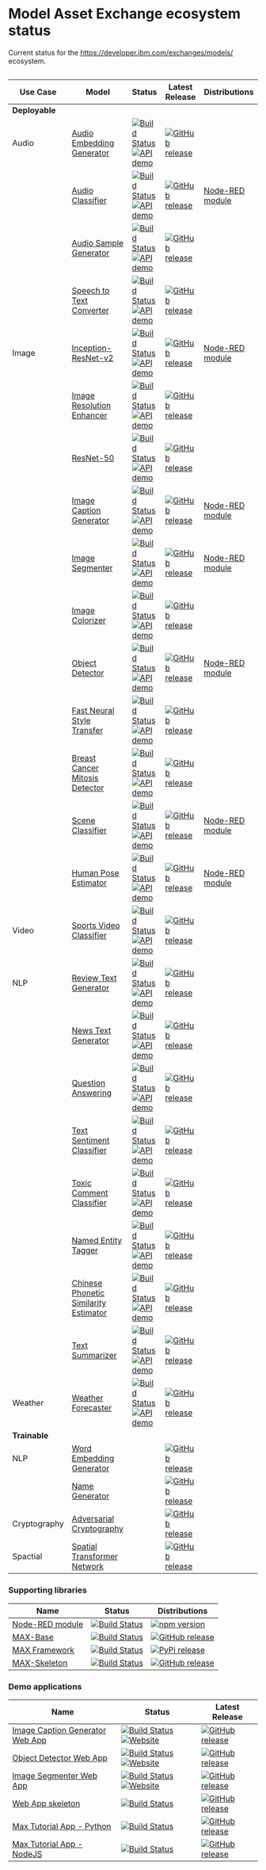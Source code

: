 # Model Asset Exchange ecosystem status

Current status for the https://developer.ibm.com/exchanges/models/ ecosystem.

## 

| Use Case | Model |  Status | Latest Release | Distributions |
| ---- | ---- | ---- | ---- | ---- |
| **Deployable** |
| Audio    | [Audio Embedding Generator](https://github.com/IBM/MAX-Audio-Embedding-Generator) | [![Build Status](https://travis-ci.com/IBM/MAX-Audio-Embedding-Generator.svg?branch=master)](https://travis-ci.com/IBM/MAX-Audio-Embedding-Generator) [![API demo](https://img.shields.io/website/http/MAX-Audio-Embedding-Generator.max.us-south.containers.appdomain.cloud/swagger.json.svg?label=API%20demo&down_message=down&up_message=up)](http://MAX-Audio-Embedding-Generator.max.us-south.containers.appdomain.cloud/) | [![GitHub release](https://img.shields.io/github/release/IBM/MAX-Audio-Embedding-Generator.svg)](https://github.com/IBM/MAX-Audio-Embedding-Generator/releases/latest) |
|          | [Audio Classifier](https://github.com/IBM/MAX-Audio-Classifier) | [![Build Status](https://travis-ci.com/IBM/MAX-Audio-Classifier.svg?branch=master)](https://travis-ci.com/IBM/MAX-Audio-Classifier)  [![API demo](https://img.shields.io/website/http/MAX-Audio-Classifier.max.us-south.containers.appdomain.cloud/swagger.json.svg?label=API%20demo&down_message=down&up_message=up)](http://MAX-Audio-Classifier.max.us-south.containers.appdomain.cloud/) | [![GitHub release](https://img.shields.io/github/release/IBM/MAX-Audio-Classifier.svg)](https://github.com/IBM/MAX-Audio-Classifier/releases/latest) | [Node-RED module](https://github.com/CODAIT/node-red-contrib-model-asset-exchange) |
|          | [Audio Sample Generator](https://github.com/IBM/MAX-Audio-Sample-Generator) | [![Build Status](https://travis-ci.com/IBM/MAX-Audio-Sample-Generator.svg?branch=master)](https://travis-ci.com/IBM/MAX-Audio-Sample-Generator) [![API demo](https://img.shields.io/website/http/MAX-Audio-Sample-Generator.max.us-south.containers.appdomain.cloud/swagger.json.svg?label=API%20demo&down_message=down&up_message=up)](http://MAX-Audio-Sample-Generator.max.us-south.containers.appdomain.cloud/)  | [![GitHub release](https://img.shields.io/github/release/IBM/MAX-Audio-Sample-Generator.svg)](https://github.com/IBM/MAX-Audio-Sample-Generator/releases/latest) |
|          | [Speech to Text Converter](https://github.com/IBM/MAX-Speech-to-Text-Converter) | [![Build Status](https://travis-ci.com/IBM/MAX-Speech-to-Text-Converter.svg?branch=master)](https://travis-ci.com/IBM/MAX-Speech-to-Text-Converter)  [![API demo](https://img.shields.io/website/http/MAX-Speech-to-Text-Converter.max.us-south.containers.appdomain.cloud/swagger.json.svg?label=API%20demo&down_message=down&up_message=up)](http://MAX-Speech-to-Text-Converter.max.us-south.containers.appdomain.cloud/)| [![GitHub release](https://img.shields.io/github/release/IBM/MAX-Speech-to-Text-Converter.svg)](https://github.com/IBM/MAX-Speech-to-Text-Converter/releases/latest) |
| Image    | [Inception-ResNet-v2](https://github.com/IBM/MAX-Inception-ResNet-v2) | [![Build Status](https://travis-ci.com/IBM/MAX-Inception-ResNet-v2.svg?branch=master)](https://travis-ci.com/IBM/MAX-Inception-ResNet-v2)  [![API demo](https://img.shields.io/website/http/MAX-Inception-ResNet-v2.max.us-south.containers.appdomain.cloud/swagger.json.svg?label=API%20demo&down_message=down&up_message=up)](http://MAX-Inception-ResNet-v2.max.us-south.containers.appdomain.cloud/)| [![GitHub release](https://img.shields.io/github/release/IBM/MAX-Inception-ResNet-v2.svg)](https://github.com/IBM/MAX-Inception-ResNet-v2/releases/latest) | [Node-RED module](https://github.com/CODAIT/node-red-contrib-model-asset-exchange) |
|          | [Image Resolution Enhancer](https://github.com/IBM/MAX-Image-Resolution-Enhancer) | [![Build Status](https://travis-ci.com/IBM/MAX-Image-Resolution-Enhancer.svg?branch=master)](https://travis-ci.com/IBM/MAX-Image-Resolution-Enhancer)  [![API demo](https://img.shields.io/website/http/MAX-Image-Resolution-Enhancer.max.us-south.containers.appdomain.cloud/swagger.json.svg?label=API%20demo&down_message=down&up_message=up)](http://MAX-Image-Resolution-Enhancer.max.us-south.containers.appdomain.cloud/)| [![GitHub release](https://img.shields.io/github/release/IBM/MAX-Image-Resolution-Enhancer.svg)](https://github.com/IBM/MAX-Image-Resolution-Enhancer/releases/latest) |
|          | [ResNet-50](https://github.com/IBM/MAX-ResNet-50) | [![Build Status](https://travis-ci.com/IBM/MAX-ResNet-50.svg?branch=master)](https://travis-ci.com/IBM/MAX-ResNet-50) [![API demo](https://img.shields.io/website/http/MAX-ResNet-50.max.us-south.containers.appdomain.cloud/swagger.json.svg?label=API%20demo&down_message=down&up_message=up)](http://MAX-ResNet-50.max.us-south.containers.appdomain.cloud/) | [![GitHub release](https://img.shields.io/github/release/IBM/MAX-ResNet-50.svg)](https://github.com/IBM/MAX-ResNet-50/releases/latest) |
|          | [Image Caption Generator](https://github.com/IBM/MAX-Image-Caption-Generator) | [![Build Status](https://travis-ci.com/IBM/MAX-Image-Caption-Generator.svg?branch=master)](https://travis-ci.com/IBM/MAX-Image-Caption-Generator) [![API demo](https://img.shields.io/website/http/MAX-Image-Caption-Generator.max.us-south.containers.appdomain.cloud/swagger.json.svg?label=API%20demo&down_message=down&up_message=up)](http://MAX-Image-Caption-Generator.max.us-south.containers.appdomain.cloud/) | [![GitHub release](https://img.shields.io/github/release/IBM/MAX-Image-Caption-Generator.svg)](https://github.com/IBM/MAX-Image-Caption-Generator/releases/latest) | [Node-RED module](https://github.com/CODAIT/node-red-contrib-model-asset-exchange) |
|          | [Image Segmenter](https://github.com/IBM/MAX-Image-Segmenter) | [![Build Status](https://travis-ci.com/IBM/MAX-Image-Segmenter.svg?branch=master)](https://travis-ci.com/IBM/MAX-Image-Segmenter) [![API demo](https://img.shields.io/website/http/MAX-Image-Segmenter.max.us-south.containers.appdomain.cloud/swagger.json.svg?label=API%20demo&down_message=down&up_message=up)](http://MAX-Image-Segmenter.max.us-south.containers.appdomain.cloud/) | [![GitHub release](https://img.shields.io/github/release/IBM/MAX-Image-Segmenter.svg)](https://github.com/IBM/MAX-Image-Segmenter/releases/latest) | [Node-RED module](https://github.com/CODAIT/node-red-contrib-model-asset-exchange) |
|          | [Image Colorizer](https://github.com/IBM/MAX-Image-Colorizer) | [![Build Status](https://travis-ci.com/IBM/MAX-Image-Colorizer.svg?branch=master)](https://travis-ci.com/IBM/MAX-Image-Colorizer) [![API demo](https://img.shields.io/website/http/MAX-Image-Colorizer.max.us-south.containers.appdomain.cloud/swagger.json.svg?label=API%20demo&down_message=down&up_message=up)](http://MAX-Image-Colorizer.max.us-south.containers.appdomain.cloud/) | [![GitHub release](https://img.shields.io/github/release/IBM/MAX-Image-Colorizer.svg)](https://github.com/IBM/MAX-Image-Colorizer/releases/latest) |
|          | [Object Detector](https://github.com/IBM/MAX-Object-Detector) | [![Build Status](https://travis-ci.com/IBM/MAX-Object-Detector.svg?branch=master)](https://travis-ci.com/IBM/MAX-Object-Detector) [![API demo](https://img.shields.io/website/http/MAX-object-detector.max.us-south.containers.appdomain.cloud/swagger.json.svg?label=API%20demo&down_message=down&up_message=up)](http://MAX-object-detector.max.us-south.containers.appdomain.cloud/) | [![GitHub release](https://img.shields.io/github/release/IBM/MAX-Object-Detector.svg)](https://github.com/IBM/MAX-Object-Detector/releases/latest) | [Node-RED module](https://github.com/CODAIT/node-red-contrib-model-asset-exchange) |
|          | [Fast Neural Style Transfer](https://github.com/IBM/MAX-Fast-Neural-Style-Transfer) | [![Build Status](https://travis-ci.com/IBM/MAX-Fast-Neural-Style-Transfer.svg?branch=master)](https://travis-ci.com/IBM/MAX-Fast-Neural-Style-Transfer) [![API demo](https://img.shields.io/website/http/MAX-Fast-Neural-Style-Transfer.max.us-south.containers.appdomain.cloud/swagger.json.svg?label=API%20demo&down_message=down&up_message=up)](http://MAX-Fast-Neural-Style-Transfer.max.us-south.containers.appdomain.cloud/) | [![GitHub release](https://img.shields.io/github/release/IBM/MAX-Fast-Neural-Style-Transfer.svg)](https://github.com/IBM/MAX-Fast-Neural-Style-Transfer/releases/latest) |
|          | [Breast Cancer Mitosis Detector](https://github.com/IBM/MAX-Breast-Cancer-Mitosis-Detector) | [![Build Status](https://travis-ci.com/IBM/MAX-Breast-Cancer-Mitosis-Detector.svg?branch=master)](https://travis-ci.com/IBM/MAX-Breast-Cancer-Mitosis-Detector) [![API demo](https://img.shields.io/website/http/MAX-Breast-Cancer-Mitosis-Detector.max.us-south.containers.appdomain.cloud/swagger.json.svg?label=API%20demo&down_message=down&up_message=up)](http://MAX-Breast-Cancer-Mitosis-Detector.max.us-south.containers.appdomain.cloud/) | [![GitHub release](https://img.shields.io/github/release/IBM/MAX-Breast-Cancer-Mitosis-Detector.svg)](https://github.com/IBM/MAX-Breast-Cancer-Mitosis-Detector/releases/latest) |
|          | [Scene Classifier](https://github.com/IBM/MAX-Scene-Classifier) | [![Build Status](https://travis-ci.com/IBM/MAX-Scene-Classifier.svg?branch=master)](https://travis-ci.com/IBM/MAX-Scene-Classifier) [![API demo](https://img.shields.io/website/http/MAX-Scene-Classifier.max.us-south.containers.appdomain.cloud/swagger.json.svg?label=API%20demo&down_message=down&up_message=up)](http://MAX-Scene-Classifier.max.us-south.containers.appdomain.cloud/) | [![GitHub release](https://img.shields.io/github/release/IBM/MAX-Scene-Classifier.svg)](https://github.com/IBM/MAX-Scene-Classifier/releases/latest) | [Node-RED module](https://github.com/CODAIT/node-red-contrib-model-asset-exchange) |
|          | [Human Pose Estimator](https://github.com/IBM/MAX-Human-Pose-Estimator) | [![Build Status](https://travis-ci.com/IBM/MAX-Human-Pose-Estimator.svg?branch=master)](https://travis-ci.com/IBM/MAX-Human-Pose-Estimator) [![API demo](https://img.shields.io/website/http/MAX-Human-Pose-Estimator.max.us-south.containers.appdomain.cloud/swagger.json.svg?label=API%20demo&down_message=down&up_message=up)](http://MAX-Human-Pose-Estimator.max.us-south.containers.appdomain.cloud/) | [![GitHub release](https://img.shields.io/github/release/IBM/MAX-Human-Pose-Estimator.svg)](https://github.com/IBM/MAX-Human-Pose-Estimator/releases/latest) | [Node-RED module](https://github.com/CODAIT/node-red-contrib-model-asset-exchange) |
| Video    | [Sports Video Classifier](https://github.com/IBM/MAX-Sports-Video-Classifier) | [![Build Status](https://travis-ci.com/IBM/MAX-Sports-Video-Classifier.svg?branch=master)](https://travis-ci.com/IBM/MAX-Sports-Video-Classifier) [![API demo](https://img.shields.io/website/http/MAX-Sports-Video-Classifier.max.us-south.containers.appdomain.cloud/swagger.json.svg?label=API%20demo&down_message=down&up_message=up)](http://MAX-Sports-Video-Classifier.max.us-south.containers.appdomain.cloud/) | [![GitHub release](https://img.shields.io/github/release/IBM/MAX-Sports-Video-Classifier.svg)](https://github.com/IBM/MAX-Sports-Video-Classifier/releases/latest) |
| NLP | [Review Text Generator](https://github.com/IBM/MAX-Review-Text-Generator) | [![Build Status](https://travis-ci.com/IBM/MAX-Review-Text-Generator.svg?branch=master)](https://travis-ci.com/IBM/MAX-Review-Text-Generator) [![API demo](https://img.shields.io/website/http/MAX-Review-Text-Generator.max.us-south.containers.appdomain.cloud/swagger.json.svg?label=API%20demo&down_message=down&up_message=up)](http://MAX-Review-Text-Generator.max.us-south.containers.appdomain.cloud/) | [![GitHub release](https://img.shields.io/github/release/IBM/MAX-Review-Text-Generator.svg)](https://github.com/IBM/MAX-Review-Text-Generator/releases/latest) |
|          | [News Text Generator](https://github.com/IBM/MAX-News-Text-Generator) | [![Build Status](https://travis-ci.com/IBM/MAX-News-Text-Generator.svg?branch=master)](https://travis-ci.com/IBM/MAX-News-Text-Generator) [![API demo](https://img.shields.io/website/http/MAX-News-Text-Generator.max.us-south.containers.appdomain.cloud/swagger.json.svg?label=API%20demo&down_message=down&up_message=up)](http://MAX-News-Text-Generator.max.us-south.containers.appdomain.cloud/) | [![GitHub release](https://img.shields.io/github/release/IBM/MAX-News-Text-Generator.svg)](https://github.com/IBM/MAX-News-Text-Generator/releases/latest) |
|          | [Question Answering](https://github.com/IBM/MAX-Question-Answering) | [![Build Status](https://travis-ci.com/IBM/MAX-Question-Answering.svg?branch=master)](https://travis-ci.com/IBM/MAX-Question-Answering) [![API demo](https://img.shields.io/website/http/max-question-answering.max.us-south.containers.appdomain.cloud/swagger.json.svg?label=API%20demo&down_message=down&up_message=up)](http://max-question-answering.max.us-south.containers.appdomain.cloud/) | [![GitHub release](https://img.shields.io/github/release/IBM/MAX-Question-Answering.svg)](https://github.com/IBM/MAX-question-answering/releases/latest) |
|          | [Text Sentiment Classifier](https://github.com/IBM/MAX-Text-Sentiment-Classifier) | [![Build Status](https://travis-ci.com/IBM/MAX-Text-Sentiment-Classifier.svg?branch=master)](https://travis-ci.com/IBM/MAX-Text-Sentiment-Classifier) [![API demo](https://img.shields.io/website/http/MAX-Text-Sentiment-Classifier.max.us-south.containers.appdomain.cloud/swagger.json.svg?label=API%20demo&down_message=down&up_message=up)](http://MAX-Text-Sentiment-Classifier.max.us-south.containers.appdomain.cloud/) | [![GitHub release](https://img.shields.io/github/release/IBM/MAX-Text-Sentiment-Classifier.svg)](https://github.com/IBM/MAX-Text-Sentiment-Classifier/releases/latest) |
|          | [Toxic Comment Classifier](https://github.com/IBM/MAX-Toxic-Comment-Classifier) | [![Build Status](https://travis-ci.com/IBM/MAX-Toxic-Comment-Classifier.svg?branch=master)](https://travis-ci.com/IBM/MAX-Toxic-Comment-Classifier) [![API demo](https://img.shields.io/website/http/MAX-Toxic-Comment-Classifier.max.us-south.containers.appdomain.cloud/swagger.json.svg?label=API%20demo&down_message=down&up_message=up)](http://MAX-Toxic-Comment-Classifier.max.us-south.containers.appdomain.cloud/) | [![GitHub release](https://img.shields.io/github/release/IBM/MAX-Toxic-Comment-Classifier.svg)](https://github.com/IBM/MAX-Toxic-Comment-Classifier/releases/latest) |
|          | [Named Entity Tagger](https://github.com/IBM/MAX-Named-Entity-Tagger) | [![Build Status](https://travis-ci.com/IBM/MAX-Named-Entity-Tagger.svg?branch=master)](https://travis-ci.com/IBM/MAX-Named-Entity-Tagger) [![API demo](https://img.shields.io/website/http/MAX-Named-Entity-Tagger.max.us-south.containers.appdomain.cloud/swagger.json.svg?label=API%20demo&down_message=down&up_message=up)](http://MAX-Named-Entity-Tagger.max.us-south.containers.appdomain.cloud/) | [![GitHub release](https://img.shields.io/github/release/IBM/MAX-Named-Entity-Tagger.svg)](https://github.com/IBM/MAX-Named-Entity-Tagger/releases/latest) |
|          | [Chinese Phonetic Similarity Estimator](https://github.com/IBM/MAX-Chinese-Phonetic-Similarity-Estimator) | [![Build Status](https://travis-ci.com/IBM/MAX-Chinese-Phonetic-Similarity-Estimator.svg?branch=master)](https://travis-ci.com/IBM/MAX-Chinese-Phonetic-Similarity-Estimator) [![API demo](https://img.shields.io/website/http/MAX-Chinese-Phonetic-Similarity-Estimator.max.us-south.containers.appdomain.cloud/swagger.json.svg?label=API%20demo&down_message=down&up_message=up)](http://MAX-Chinese-Phonetic-Similarity-Estimator.max.us-south.containers.appdomain.cloud/) | [![GitHub release](https://img.shields.io/github/release/IBM/MAX-Chinese-Phonetic-Similarity-Estimator.svg)](https://github.com/IBM/MAX-Chinese-Phonetic-Similarity-Estimator/releases/latest) |
|          | [Text Summarizer](https://github.com/IBM/MAX-Text-Summarizer) | [![Build Status](https://travis-ci.com/IBM/MAX-Text-Summarizer.svg?branch=master)](https://travis-ci.com/IBM/MAX-Text-Summarizer) [![API demo](https://img.shields.io/website/http/MAX-Text-Summarizer.max.us-south.containers.appdomain.cloud/swagger.json.svg?label=API%20demo&down_message=down&up_message=up)](http://MAX-Text-Summarizer.max.us-south.containers.appdomain.cloud/) | [![GitHub release](https://img.shields.io/github/release/IBM/MAX-Text-Summarizer.svg)](https://github.com/IBM/MAX-Text-Summarizer/releases/latest) |
| Weather  | [Weather Forecaster](https://github.com/IBM/MAX-Weather-Forecaster) | [![Build Status](https://travis-ci.com/IBM/MAX-Weather-Forecaster.svg?branch=master)](https://travis-ci.com/IBM/MAX-Weather-Forecaster) [![API demo](https://img.shields.io/website/http/MAX-Weather-Forecaster.max.us-south.containers.appdomain.cloud/swagger.json.svg?label=API%20demo&down_message=down&up_message=up)](http://MAX-Weather-Forecaster.max.us-south.containers.appdomain.cloud/) | [![GitHub release](https://img.shields.io/github/release/IBM/MAX-Weather-Forecaster.svg)](https://github.com/IBM/MAX-Weather-Forecaster/releases/latest) |
| **Trainable** |
| NLP         | [Word Embedding Generator](https://github.com/IBM/MAX-Word-Embedding-Generator) | | [![GitHub release](https://img.shields.io/github/release/IBM/MAX-Word-Embedding-Generator.svg)](https://github.com/IBM/MAX-Word-Embedding-Generator/releases/latest) |
|          | [Name Generator](https://github.com/IBM/MAX-Name-Generator) | | [![GitHub release](https://img.shields.io/github/release/IBM/MAX-Name-Generator.svg)](https://github.com/IBM/MAX-Name-Generator/releases/latest) |
| Cryptography | [Adversarial Cryptography](https://github.com/IBM/MAX-Adversarial-Cryptography)| | [![GitHub release](https://img.shields.io/github/release/IBM/MAX-Adversarial-Cryptography.svg)](https://github.com/IBM/MAX-Adversarial-Cryptography/releases/latest) |
| Spactial | [Spatial Transformer Network](https://github.com/IBM/MAX-Spatial-Transformer-Network) | | [![GitHub release](https://img.shields.io/github/release/IBM/MAX-Spatial-Transformer-Network.svg)](https://github.com/IBM/MAX-Spatial-Transformer-Network/releases/latest) |

### Supporting libraries

| Name | Status  | Distributions |
| ---- | ---- | ---- | 
| [Node-RED module](https://github.com/CODAIT/node-red-contrib-model-asset-exchange/) | [![Build Status](https://travis-ci.org/CODAIT/node-red-contrib-model-asset-exchange.svg?branch=master)](https://travis-ci.org/CODAIT/node-red-contrib-model-asset-exchange) | [![npm version](https://badge.fury.io/js/node-red-contrib-model-asset-exchange.svg)](https://badge.fury.io/js/node-red-contrib-model-asset-exchange) |
| [MAX-Base](https://github.com/IBM/MAX-Base) | [![Build Status](https://travis-ci.com/IBM/MAX-Base.svg?branch=master)](https://travis-ci.com/IBM/MAX-Base) | [![GitHub release](https://img.shields.io/github/release/IBM/MAX-Base.svg)](https://github.com/IBM/MAX-Base/releases/latest) |
| [MAX Framework](https://github.com/IBM/MAX-Framework) | [![Build Status](https://travis-ci.com/IBM/MAX-Framework.svg?branch=master)](https://travis-ci.com/IBM/MAX-Framework) | [![PyPi release](https://img.shields.io/pypi/v/maxfw.svg)](https://pypi.org/project/maxfw/) |
| [MAX-Skeleton](https://github.com/IBM/MAX-Skeleton)  | [![Build Status](https://travis-ci.com/IBM/MAX-Skeleton.svg?branch=master)](https://travis-ci.com/IBM/MAX-Skeleton) | [![GitHub release](https://img.shields.io/github/release/IBM/MAX-Skeleton.svg)](https://github.com/IBM/MAX-Skeleton/releases/latest) |

### Demo applications

| Name | Status | Latest Release |
| ---- | ---- | ---- | 
| [Image Caption Generator Web App](https://github.com/IBM/MAX-Image-Caption-Generator-Web-App) | [![Build Status](https://travis-ci.org/IBM/MAX-Image-Caption-Generator-Web-App.svg?branch=master)](https://travis-ci.org/IBM/MAX-Image-Caption-Generator-Web-App) [![Website](https://img.shields.io/website/http/max-image-caption-generator-web-app.mybluemix.net.svg)](http://max-image-caption-generator-web-app.mybluemix.net/) | [![GitHub release](https://img.shields.io/github/release/IBM/MAX-Image-Caption-Generator-Web-App.svg)](https://github.com/IBM/MAX-Image-Caption-Generator-Web-App/releases/latest) | 
| [Object Detector Web App](https://github.com/IBM/MAX-Object-Detector-Web-App) | [![Build Status](https://travis-ci.org/IBM/MAX-Object-Detector-Web-App.svg?branch=master)](https://travis-ci.org/IBM/MAX-Object-Detector-Web-App) [![Website](https://img.shields.io/website/http/MAX-object-detector.max.us-south.containers.appdomain.cloud/app.svg)](http://MAX-object-detector.max.us-south.containers.appdomain.cloud/app/) | [![GitHub release](https://img.shields.io/github/release/IBM/MAX-Object-Detector-Web-App.svg)](https://github.com/IBM/MAX-Object-Detector-Web-App/releases/latest) | 
| [Image Segmenter Web App](https://github.com/IBM/MAX-Image-Segmenter-Web-App) | [![Build Status](https://travis-ci.org/IBM/MAX-Image-Segmenter-Web-App.svg?branch=master)](https://travis-ci.org/IBM/MAX-Image-Segmenter-Web-App) [![Website](https://img.shields.io/website/http/codait.github.io/max-photo-booth.svg)](https://codait.github.io/max-photo-booth/) | [![GitHub release](https://img.shields.io/github/release/IBM/MAX-Image-Segmenter-Web-App.svg)](https://github.com/IBM/MAX-Image-Segmenter-Web-App/releases/latest) | 
| [Web App skeleton](https://github.com/CODAIT/MAX-Web-App-skeleton) | [![Build Status](https://travis-ci.org/CODAIT/MAX-Web-App-skeleton.svg?branch=master)](https://travis-ci.org/CODAIT/MAX-Web-App-skeleton) | [![GitHub release](https://img.shields.io/github/release/CODAIT/MAX-Web-App-skeleton.svg)](https://github.com/CODAIT/MAX-Web-App-skeleton/releases/latest) | 
| [Max Tutorial App - Python](https://github.com/IBM/max-tutorial-app-python) | [![Build Status](https://travis-ci.org/IBM/max-tutorial-app-python.svg?branch=master)](https://travis-ci.org/IBM/max-tutorial-app-python) | [![GitHub release](https://img.shields.io/github/release/IBM/max-tutorial-app-python.svg)](https://github.com/IBM/max-tutorial-app-python/releases/latest) | 
| [Max Tutorial App - NodeJS](https://github.com/IBM/max-tutorial-app-nodejs) | [![Build Status](https://travis-ci.org/IBM/max-tutorial-app-nodejs.svg?branch=master)](https://travis-ci.org/IBM/max-tutorial-app-nodejs) | [![GitHub release](https://img.shields.io/github/release/IBM/max-tutorial-app-nodejs.svg)](https://github.com/IBM/max-tutorial-app-nodejs/releases/latest) | 

